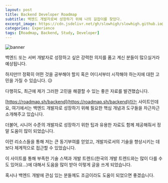 ```yaml
---
layout: post
title: Backend Developer Roadmap
subtitle: 백엔드 개발자로써 성장하기 위해 나의 길잡이를 찾았다.
excerpt_image: https://cdn.jsdelivr.net/gh/slowhigh/slowhigh.github.io@main/assets/images/roadmap.png
categories: Experience
tags: [Roadmap, Backend, Study, Developer]
---
```


![banner](https://cdn.jsdelivr.net/gh/slowhigh/slowhigh.github.io@main/assets/images/roadmap.png)

백엔드 또는 서버 개발자로 성장하고 싶은 강력한 의지를 품고 계신 분들이 많으실거라 예상됩니다.

하지만!!! 정확히 어떤 것을 공부해야 할지 혹은 어디서부터 시작해야 하는지에 대한 고민을 가질 수 있습니다. 😥

다행히도, 최근에 제가 그러한 고민을 해결할 수 있는 좋은 자료를 발견했습니다. 

[https://roadmap.sh/backend](https://roadmap.sh/backend)라는 사이트인데요, 여기에서는 백엔드 개발자로 성장하기 위해 필요한 핵심 개념과 도구들을 차근차근 소개해주고 있습니다.

더불어, 시니어 수준의 개발자로 성장하기 위한 팁과 유용한 자료도 함께 제공해줘서 정말 도움이 많이 되었습니다.

이런 리소스들을 통해 저는 큰 동기부여를 얻었고, 개발자로서의 기술을 향상시키는 데 보다 체계적으로 접근할 수 있었습니다. 

이 사이트를 통해 부족한 기술 스택과 개발 트렌드(한국의 개발 트렌드와는 많이 다를 수도 있어요...)에 대해서 도움을 많이 받아 이렇게 글을 쓰게 되었습니다. 

혹시나 백엔드 개발에 관심 있는 분들께도 조금이라도 도움이 되었으면 좋겠습니다.